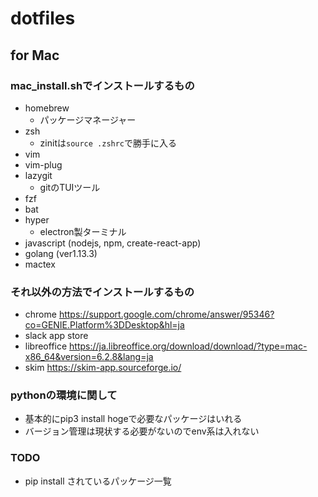 # dotfiles

## for Mac

### mac_install.shでインストールするもの
- homebrew
    - パッケージマネージャー
- zsh
    - zinitは`source .zshrc`で勝手に入る
- vim
- vim-plug
- lazygit
    - gitのTUIツール
- fzf
- bat
- hyper
    - electron製ターミナル
- javascript (nodejs, npm, create-react-app)
- golang (ver1.13.3)
- mactex

### それ以外の方法でインストールするもの
- chrome
    https://support.google.com/chrome/answer/95346?co=GENIE.Platform%3DDesktop&hl=ja
- slack
    app store
- libreoffice
    https://ja.libreoffice.org/download/download/?type=mac-x86_64&version=6.2.8&lang=ja
- skim
    https://skim-app.sourceforge.io/

### pythonの環境に関して
- 基本的にpip3 install hogeで必要なパッケージはいれる
- バージョン管理は現状する必要がないのでenv系は入れない

### TODO
- pip install されているパッケージ一覧

